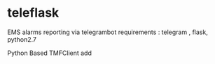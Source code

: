 # teleflask
EMS alarms reporting via telegrambot
requirements : telegram , flask, python2.7

Python Based TMFClient add
